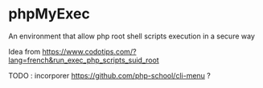 # phpMyExec
An environment that allow php root shell scripts execution in a secure way

Idea from https://www.codotips.com/?lang=french&run_exec_php_scripts_suid_root

TODO : incorporer https://github.com/php-school/cli-menu ?
